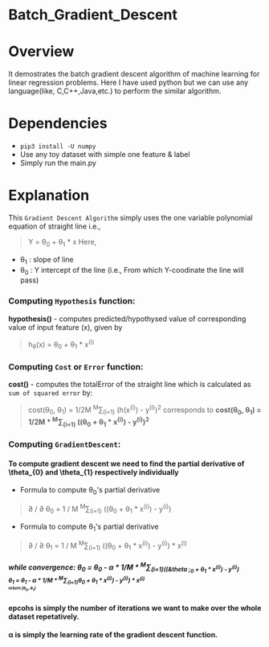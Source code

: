 # Batch_Gradient_Descent

# Overview
It demostrates the batch gradient descent algorithm of machine learning for linear regression problems.
Here I have used python but we can use any language(like, C,C++,Java,etc.) to perform the similar algorithm.

# Dependencies
- `pip3 install -U numpy`
- Use any toy dataset with simple one feature & label
- Simply run the main.py

# Explanation
This `Gradient Descent Algorithm` simply uses the one variable polynomial equation of straight line i.e.,
> Y = &theta;<sub>0</sub> + &theta;<sub>1</sub> * x
Here, 
- &theta;<sub>1</sub> : slope of line
- &theta;<sub>0</sub> : Y intercept of the line (i.e., From which Y-coodinate the line will pass)
      
### Computing `Hypothesis` function:
**hypothesis()** - computes predicted/hypothysed value of corresponding value of input feature (x), given by
> h<sub>&theta;</sub>(x) = &theta;<sub>0</sub> + &theta;<sub>1</sub> * x<sup>(i)</sup>

### Computing `Cost` or `Error` function:
**cost()** - computes the totalError of the straight line which is calculated as `sum of squared error` by:
> cost(&theta;<sub>0</sub>, &theta;<sub>1</sub>) = 1/2M <sup>M</sup>&sum;<sub>(i=1)</sub> (h(x<sup>(i)</sup>) - y<sup>(i)</sup>)<sup>2</sup>
corresponds to
> __cost(&theta;<sub>0</sub>, &theta;<sub>1</sub>) = 1/2M * <sup>M</sup>&sum;<sub>(i=1)</sub> ((&theta;<sub>0</sub> + &theta;<sub>1</sub> * x<sup>(i)</sup>) - y<sup>(i)</sup>)<sup>2</sup>__

### Computing `GradientDescent`:
#### To compute gradient descent we need to find the partial derivative of \theta_{0} and \theta_{1} respectively individually
- Formula to compute &theta;<sub>0</sub>'s partial derivative 
> &part; / &part; &theta;<sub>0</sub> = 1 / M <sup>M</sup>&sum;<sub>(i=1)</sub> ((&theta;<sub>0</sub> + &theta;<sub>1</sub> * x<sup>(i)</sup>) - y<sup>(i)</sup>)

- Formula to compute &theta;<sub>1</sub>'s partial derivative 
> &part; / &part; &theta;<sub>1</sub> = 1 / M <sup>M</sup>&sum;<sub>(i=1)</sub> ((&theta;<sub>0</sub> + &theta;<sub>1</sub> * x<sup>(i)</sup>) - y<sup>(i)</sup>) * x<sup>(i)</sup>

<h5>while convergence:
  &theta;<sub>0</sub> = &theta;<sub>0</sub> - &alpha; * 1/M * <sup>M</sup>&sum;<sub>(i=1)((&theta
  ;<sub>0</sub> + &theta;<sub>1</sub> * x<sup>(i)</sup>) - y<sup>(i)</sup>)<br>
  &theta;<sub>1</sub> = &theta;<sub>1</sub> - &alpha; * 1/M * <sup>M</sup>&sum;<sub>(i=1)</sub>&theta;<sub>0</sub> + &theta;<sub>1</sub> * x<sup>(i)</sup>) - y<sup>(i)</sup>) * x<sup>(i)<sup><br>
  return [&theta;<sub>0</sub>, &theta;<sub>1</sub>]</h5>
      
#### epcohs is simply the number of iterations we want to make over the whole dataset repetatively.
#### &alpha; is simply the learning rate of the gradient descent function.
